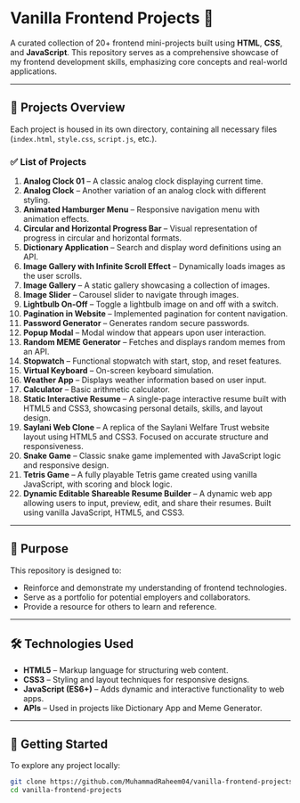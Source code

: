 # Vanilla Frontend Projects 🚀

A curated collection of 20+ frontend mini-projects built using **HTML**, **CSS**, and **JavaScript**. This repository serves as a comprehensive showcase of my frontend development skills, emphasizing core concepts and real-world applications.

---

## 📁 Projects Overview

Each project is housed in its own directory, containing all necessary files (`index.html`, `style.css`, `script.js`, etc.).

### ✅ List of Projects

1. **Analog Clock 01** – A classic analog clock displaying current time.
2. **Analog Clock** – Another variation of an analog clock with different styling.
3. **Animated Hamburger Menu** – Responsive navigation menu with animation effects.
4. **Circular and Horizontal Progress Bar** – Visual representation of progress in circular and horizontal formats.
5. **Dictionary Application** – Search and display word definitions using an API.
6. **Image Gallery with Infinite Scroll Effect** – Dynamically loads images as the user scrolls.
7. **Image Gallery** – A static gallery showcasing a collection of images.
8. **Image Slider** – Carousel slider to navigate through images.
9. **Lightbulb On-Off** – Toggle a lightbulb image on and off with a switch.
10. **Pagination in Website** – Implemented pagination for content navigation.
11. **Password Generator** – Generates random secure passwords.
12. **Popup Modal** – Modal window that appears upon user interaction.
13. **Random MEME Generator** – Fetches and displays random memes from an API.
14. **Stopwatch** – Functional stopwatch with start, stop, and reset features.
15. **Virtual Keyboard** – On-screen keyboard simulation.
16. **Weather App** – Displays weather information based on user input.
17. **Calculator** – Basic arithmetic calculator.
18. **Static Interactive Resume** – A single-page interactive resume built with HTML5 and CSS3, showcasing personal details, skills, and layout design.
19. **Saylani Web Clone** – A replica of the Saylani Welfare Trust website layout using HTML5 and CSS3. Focused on accurate structure and responsiveness.
20. **Snake Game** – Classic snake game implemented with JavaScript logic and responsive design.
21. **Tetris Game** – A fully playable Tetris game created using vanilla JavaScript, with scoring and block logic.
22. **Dynamic Editable Shareable Resume Builder** – A dynamic web app allowing users to input, preview, edit, and share their resumes. Built using vanilla JavaScript, HTML5, and CSS3.

---

## 🎯 Purpose

This repository is designed to:

- Reinforce and demonstrate my understanding of frontend technologies.
- Serve as a portfolio for potential employers and collaborators.
- Provide a resource for others to learn and reference.

---

## 🛠️ Technologies Used

- **HTML5** – Markup language for structuring web content.
- **CSS3** – Styling and layout techniques for responsive designs.
- **JavaScript (ES6+)** – Adds dynamic and interactive functionality to web apps.
- **APIs** – Used in projects like Dictionary App and Meme Generator.

---

## 🚀 Getting Started

To explore any project locally:

```bash
git clone https://github.com/MuhammadRaheem04/vanilla-frontend-projects.git
cd vanilla-frontend-projects
